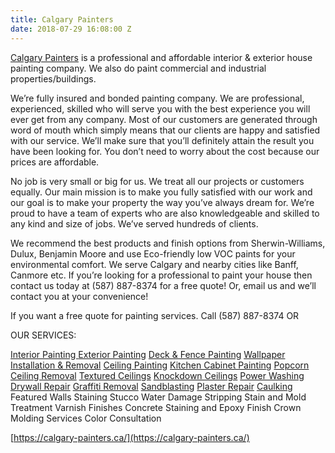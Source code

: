 ```yaml
---
title: Calgary Painters
date: 2018-07-29 16:08:00 Z
---
```


[Calgary Painters](https://calgary-painters.ca/) is a professional and affordable interior & exterior house painting company. We also do paint commercial and industrial properties/buildings.

We’re fully insured and bonded painting company. We are professional, experienced, skilled who will serve you with the best experience you will ever get from any company. Most of our customers are generated through word of mouth which simply means that our clients are happy and satisfied with our service. We’ll make sure that you’ll definitely attain the result you have been looking for. You don’t need to worry about the cost because our prices are affordable.

No job is very small or big for us. We treat all our projects or customers equally. Our main mission is to make you fully satisfied with our work and our goal is to make your property the way you’ve always dream for. We’re proud to have a team of experts who are also knowledgeable and skilled to any kind and size of jobs. We’ve served hundreds of clients.

We recommend the best products and finish options from Sherwin-Williams, Dulux, Benjamin Moore and use Eco-friendly low VOC paints for your environmental comfort. We serve Calgary and nearby cities like Banff, Canmore etc. If you’re looking for a professional to paint your house then contact us today at (587) 887-8374 for a free quote! Or, email us and we’ll contact you at your convenience!

If you want a free quote for painting services. Call (587) 887-8374 OR

OUR SERVICES:

[Interior Painting
](https://calgary-painters.ca/interior-painting/)
[Exterior Painting](https://calgary-painters.ca/exterior-painting/)
[Deck & Fence Painting](https://calgary-painters.ca/fence-and-deck-painting-and-staining/)
[Wallpaper Installation & Removal](https://calgary-painters.ca/wallpaper-installation-removal/)
[Ceiling Painting](https://calgary-painters.ca/ceiling/)
[Kitchen Cabinet Painting](https://calgary-painters.ca/kitchen-cabinets-painting-staining-refinishing-refacing/)
[Popcorn Ceiling Removal](https://calgary-painters.ca/popcorn-ceiling-removal-repair/)
[Textured Ceilings](https://calgary-painters.ca/textured-ceiling-removal-repair/)
[Knockdown Ceilings](https://calgary-painters.ca/knockdown-ceiling-removal-repair/)
[Power Washing](https://calgary-painters.ca/pressure-washing/)
[Drywall Repair](https://calgary-painters.ca/drywall-installation-repair/)
[Graffiti Removal](https://calgary-painters.ca/graffiti-removal/)
[Sandblasting](https://calgary-painters.ca/sandblasting/)
[Plaster Repair](https://calgary-painters.ca/plaster-repair/)
[Caulking](https://calgary-painters.ca/caulking/)
Featured Walls
Staining
Stucco
Water Damage
Stripping
Stain and Mold Treatment
Varnish Finishes
Concrete Staining and Epoxy Finish
Crown Molding Services
Color Consultation

[https://calgary-painters.ca/](https://calgary-painters.ca/)